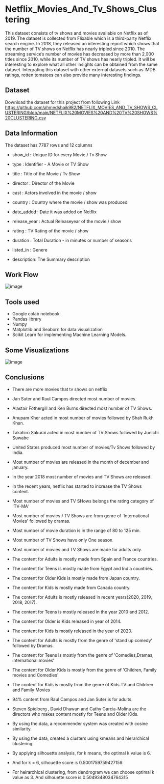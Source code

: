 # Netflix_Movies_And_Tv_Shows_Clustering
This dataset consists of tv shows and movies available on Netflix as of 2019. The dataset is collected from Flixable which is a third-party Netflix search engine.
In 2018, they released an interesting report which shows that the number of TV shows on Netflix has nearly tripled since 2010. The streaming service’s number of movies has decreased by more than 2,000 titles since 2010, while its number of TV shows has nearly tripled. It will be interesting to explore what all other insights can be obtained from the same dataset.
Integrating this dataset with other external datasets such as IMDB ratings, rotten tomatoes can also provide many interesting findings.

## Dataset
Download the dataset for this project from following Link
https://github.com/ahmedshaik982/NETFLIX_MOVIES_AND_TV_SHOWS_CLUSTERING/blob/main/NETFLIX%20MOVIES%20AND%20TV%20SHOWS%20CLUSTERING.csv

## Data Information
The dataset has 7787 rows and 12 columns

* show_id : Unique ID for every Movie / Tv Show

* type : Identifier - A Movie or TV Show

* title : Title of the Movie / Tv Show

* director : Director of the Movie

* cast : Actors involved in the movie / show

* country : Country where the movie / show was produced

* date_added : Date it was added on Netflix

* release_year : Actual Releaseyear of the movie / show

* rating : TV Rating of the movie / show

* duration : Total Duration - in minutes or number of seasons

* listed_in : Genere

* description: The Summary description

## Work Flow
![image](https://user-images.githubusercontent.com/117965293/209428187-c3c4c916-63c6-4a44-9a99-d4f90e1a6464.png)

## Tools used
* Google colab notebook
* Pandas library
* Numpy
* Matplotlib and Seaborn for data visualization
* Scikit Learn for implementing Machine Learning Models.

## Some Visualizations
![image](https://user-images.githubusercontent.com/117965293/209429879-8a30ab12-de13-4d94-8ead-97a913f047f7.png)


## Conclusions
* There are more movies that tv shows on netflix

* Jan Suter and Raul Campos directed most number of movies.

* Alastair Fothergill and Ken Burns directed most number of TV Shows.

* Anupam Kher acted in most number of movies followed by Shah Rukh Khan.

* Takahiro Sakurai acted in most number of TV Shows followed by Junichi Suwabe

* United States produced most number of movies/Tv Shows followed by India.

* Most number of movies are released in the month of december and january.

* In the year 2018 most number of movies and TV Shows are released.

* In the recent years, netflix has started to increase the TV Shows content.

* Most number of movies and TV SHows belongs the rating category of 'TV-MA'

* Most number of movies / TV Shows are from genre of 'International Movies' followed by dramas.

* Most number of movie duration is in the range of 80 to 125 min.

* Most number of TV Shows have only One season.

* Most number of movies and TV Shows are made for adults only.

* The content for Adults is mostly made from Spain and France countries.

* The content for Teens is mostly made from Egypt and India countries.

* The content for Older Kids is mostly made from Japan country.

* The content for Kids is mostly made from Canada country.

* The content for Adults is mostly released in recent years(2020, 2019, 2018, 2017).

* The content for Teens is mostly released in the year 2010 and 2012.

* The content for Older is Kids released in year of 2014.

* The content for Kids is mostly released in the year of 2020.

* The content for Adults is mostly from the genre of 'stand up comedy' followed by Dramas.

* The content for Teens is mostly from the genre of 'Comedies,Dramas, international movies'

* The content for Older Kids is mostly from the genre of 'Children, Family movies and Comedies'

* The content for Kids is mostly from the genre of Kids TV and Children and Family Movies

* 94% content from Raul Campos and Jan Suter is for adults.

* Steven Spielberg , David Dhawan and Cathy Garcia-Molina are the directors who makes content mostly for Teens and Older Kids.

* By using the data, a recommender system was created with cosine similarity.

* By using the data, created a clusters using kmeans and hierarchical clustering.

* By applying silhouette analysis, for k means, the optimal k value is 6.

* And for k = 6, silhouette score is 0.5001759759427156

* For heirarchical clustering, from dendrogram we can choose optimal k value as 3. And silhouette score is 0.5049348034764315
